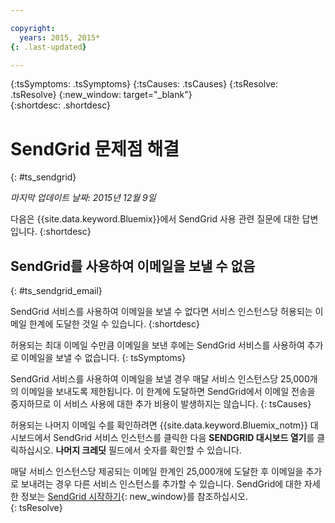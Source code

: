 ```yaml
---

copyright:
  years: 2015, 2015*
{: .last-updated}

---
```



{:tsSymptoms: .tsSymptoms} 
{:tsCauses: .tsCauses} 
{:tsResolve: .tsResolve} 
{:new_window: target="_blank"}  
{:shortdesc: .shortdesc}

# SendGrid 문제점 해결
{: #ts_sendgrid}

*마지막 업데이트 날짜: 2015년 12월 9일*

다음은 {{site.data.keyword.Bluemix}}에서 SendGrid 사용 관련 질문에 대한 답변입니다.
{:shortdesc}


## SendGrid를 사용하여 이메일을 보낼 수 없음
{: #ts_sendgrid_email}

SendGrid 서비스를 사용하여 이메일을 보낼 수 없다면 서비스 인스턴스당 허용되는 이메일 한계에 도달한 것일 수 있습니다.
{:shortdesc}


허용되는 최대 이메일 수만큼 이메일을 보낸 후에는 SendGrid 서비스를 사용하여 추가로 이메일을 보낼 수 없습니다.
{: tsSymptoms}


SendGrid 서비스를 사용하여 이메일을 보낼 경우 매달 서비스 인스턴스당 25,000개의 이메일을 보내도록 제한됩니다. 이 한계에 도달하면 SendGrid에서 이메일 전송을 중지하므로 이 서비스 사용에 대한 추가 비용이 발생하지는 않습니다.
{: tsCauses}

허용되는 나머지 이메일 수를 확인하려면 {{site.data.keyword.Bluemix_notm}} 대시보드에서 SendGrid 서비스 인스턴스를 클릭한 다음 **SENDGRID 대시보드 열기**를 클릭하십시오. **나머지 크레딧** 필드에서 숫자를 확인할 수 있습니다. 


매달 서비스 인스턴스당 제공되는 이메일 한계인 25,000개에 도달한 후 이메일을 추가로 보내려는 경우 다른 서비스 인스턴스를 추가할 수 있습니다. SendGrid에 대한 자세한 정보는 [SendGrid 시작하기](https://sendgrid.com/docs/index.html){: new_window}를 참조하십시오.    
{: tsResolve}

